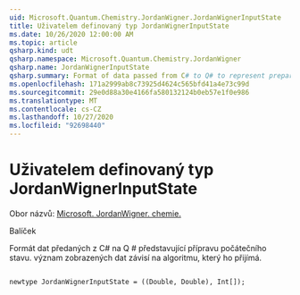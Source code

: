 ```yaml
---
uid: Microsoft.Quantum.Chemistry.JordanWigner.JordanWignerInputState
title: Uživatelem definovaný typ JordanWignerInputState
ms.date: 10/26/2020 12:00:00 AM
ms.topic: article
qsharp.kind: udt
qsharp.namespace: Microsoft.Quantum.Chemistry.JordanWigner
qsharp.name: JordanWignerInputState
qsharp.summary: Format of data passed from C# to Q# to represent preparation of the initial state The meaning of the data represented is determined by the algorithm that receives it.
ms.openlocfilehash: 171a2999ab8c73925d4624c565bfd41a4e73c99d
ms.sourcegitcommit: 29e0d88a30e4166fa580132124b0eb57e1f0e986
ms.translationtype: MT
ms.contentlocale: cs-CZ
ms.lasthandoff: 10/27/2020
ms.locfileid: "92698440"
---
```

# <a name="jordanwignerinputstate-user-defined-type"></a>Uživatelem definovaný typ JordanWignerInputState

Obor názvů: [Microsoft. JordanWigner. chemie.](xref:Microsoft.Quantum.Chemistry.JordanWigner)

Balíček [](https://nuget.org/packages/)


Formát dat předaných z C# na Q # představující přípravu počátečního stavu. význam zobrazených dat závisí na algoritmu, který ho přijímá.

```qsharp

newtype JordanWignerInputState = ((Double, Double), Int[]);
```

